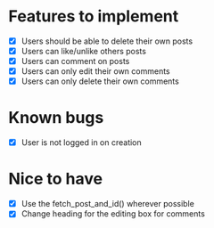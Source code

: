 # Features to implement
- [x] Users should be able to delete their own posts
- [x] Users can like/unlike others posts
- [x] Users can comment on posts
- [x] Users can only edit their own comments
- [x] Users can only delete their own comments

# Known bugs
- [x] User is not logged in on creation

# Nice to have
- [x] Use the fetch_post_and_id() wherever possible
- [x] Change heading for the editing box for comments